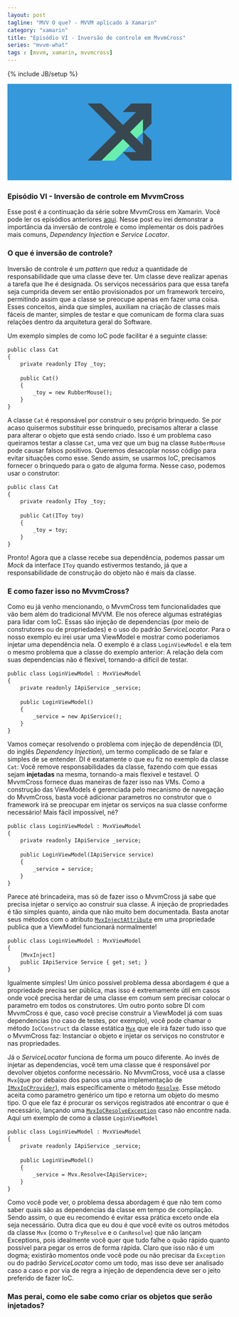 ```yaml
---
layout: post
tagline: "MVV O que? - MVVM aplicado à Xamarin"
category: "xamarin"
title: "Episódio VI - Inversão de controle em MvvmCross"
series: "mvvm-what"	
tags : [mvvm, xamarin, mvvmcross]
---
```

{% include JB/setup %}

![Cover](/assets/covers/mvvmwhat.png)

### Episódio VI - Inversão de controle em MvvmCross

Esse post é a continuação da série sobre MvvmCross em Xamarin. Você pode ler os episódios anteriores [aqui](/xamarin/2016/02/10/index). Nesse post eu irei demonstrar a importância da inversão de controle e como implementar os dois padrões mais comuns, *Dependency Injection* e *Service Locator*.

### O que é inversão de controle?

Inversão de controle é um *pattern* que reduz a quantidade de responsabilidade que uma classe deve ter. Um classe deve realizar apenas a tarefa que lhe é designada. Os serviços necessários para que essa tarefa seja cumprida devem ser então provisionados por um framework terceiro, permitindo assim que a classe se preocupe apenas em fazer uma coisa. Esses conceitos, ainda que simples, auxiliam na criação de classes mais fáceis de manter, simples de testar e que comunicam de forma clara suas relações dentro da arquitetura geral do Software.

Um exemplo simples de como IoC pode facilitar é a seguinte classe:

```
public class Cat
{
    private readonly IToy _toy;

    public Cat()
    {
        _toy = new RubberMouse();
    }
}
```

A classe `Cat` é responsável por construir o seu próprio brinquedo. Se por acaso quisermos substituir esse brinquedo, precisamos alterar a classe para alterar o objeto que está sendo criado. Isso é um problema caso queiramos testar a classe `Cat`, uma vez que um bug na classe `RubberMouse` pode causar falsos positivos. Queremos desacoplar nosso código para evitar situações como esse. Sendo assim, se usarmos IoC, precisamos fornecer o brinquedo para o gato de alguma forma. Nesse caso, podemos usar o construtor:


```
public class Cat
{
    private readonly IToy _toy;

    public Cat(IToy toy)
    {
        _toy = toy;
    }
}
```

Pronto! Agora que a classe recebe sua dependência, podemos passar um *Mock* da interface `IToy` quando estivermos testando, já que a responsabilidade de construção do objeto não é mais da classe.

### E como fazer isso no MvvmCross?

Como eu já venho mencionando, o MvvmCross tem funcionalidades que vão bem além do tradicional MVVM. Ele nos oferece algumas estratégias para lidar com IoC. Essas são injeção de dependencias (por meio de construtores ou de propriedades) e o uso do padrão *ServiceLocator*. Para o nosso exemplo eu irei usar uma ViewModel e mostrar como poderiamos injetar uma dependência nela. O exemplo é a class `LoginViewModel` e ela tem o mesmo problema que a classe do exemplo anterior: A relação dela com suas dependencias não é flexivel, tornando-a difícil de testar.

```
public class LoginViewModel : MvxViewModel
{
    private readonly IApiService _service;

    public LoginViewModel()
    {
        _service = new ApiService();
    }
} 
```

Vamos começar resolvendo o problema com injeção de dependência (DI, do inglês *Dependency Injection*), um termo complicado de se falar e simples de se entender. DI é exatamente o que eu fiz no exemplo da classe `Cat`: Você remove responsabilidades da classe, fazendo com que essas sejam **injetadas** na mesma, tornando-a mais flexivel e testavel. O MvvmCross fornece duas maneiras de fazer isso nas VMs. Como a construção das ViewModels é gerenciada pelo mecanismo de navegação do MvvmCross, basta você adicionar parametros no construtor que o framework irá se preocupar em injetar os serviços na sua classe conforme necessário! Mais fácil impossível, né?

```
public class LoginViewModel : MvxViewModel
{
    private readonly IApiService _service;

    public LoginViewModel(IApiService service)
    {
        _service = service;
    }
} 
```

Parece até brincadeira, mas só de fazer isso o MvvmCross já sabe que precisa injetar o serviço ao construir sua classe. A injeção de propriedades é tão simples quanto, ainda que não muito bem documentada. Basta anotar seus métodos com o atributo [`MvxInjectAttribute`](https://github.com/MvvmCross/MvvmCross/blob/8a824c797747f74716fc64c2fd0e8765c29b16ab/MvvmCross/Platform/Platform/IoC/MvxInjectAttribute.cs) em uma propriedade publica que a ViewModel funcionará normalmente!

```
public class LoginViewModel : MvxViewModel
{
    [MvxInject]
    public IApiService Service { get; set; }
} 
```

Igualmente simples! Um único possível problema dessa abordagem é que a propriedade precisa ser pública, mas isso é extremamente útil em casos onde você precisa herdar de uma classe em comum sem precisar colocar o parametro em todos os construtores. Um outro ponto sobre DI com MvvmCross é que, caso você precise construir a ViewModel já com suas dependencias (no caso de testes, por exemplo), você pode chamar o método `IoCConstruct` da classe estática [`Mvx`](https://github.com/MvvmCross/MvvmCross/blob/develop/MvvmCross/Platform/Platform/Mvx.cs) que ele irá fazer tudo isso que o MvvmCross faz: Instanciar o objeto e injetar os serviços no construtor e nas propriedades.

Já o *ServiceLocator* funciona de forma um pouco diferente. Ao invés de injetar as dependencias, você tem uma classe que é responsável por devolver objetos conforme necessário. No MvvmCross, você usa a classe `Mvx`(que por debaixo dos panos usa uma implementação de [`IMvxIoCProvider`](https://github.com/MvvmCross/MvvmCross/blob/develop/MvvmCross/Platform/Platform/IoC/IMvxIoCProvider.cs)), mais específicamente o método [`Resolve`](https://github.com/MvvmCross/MvvmCross/blob/develop/MvvmCross/Platform/Platform/Mvx.cs#L31-L35). Esse método aceita como parametro genérico um tipo e retorna um objeto do mesmo tipo. O que ele faz é procurar os serviços registrados até encontrar o que é necessário, lançando uma [`MvxIoCResolveException`](https://github.com/MvvmCross/MvvmCross/blob/develop/MvvmCross/Platform/Platform/Exceptions/MvxIoCResolveException.cs) caso não encontre nada. Aqui um exemplo de como a classe `LoginViewModel`

```
public class LoginViewModel : MvxViewModel
{
    private readonly IApiService _service;

    public LoginViewModel()
    {
        _service = Mvx.Resolve<IApiService>;
    }
} 
```

Como você pode ver, o problema dessa abordagem é que não tem como saber quais são as dependencias da classe em tempo de compilação. Sendo assim, o que eu recomendo é evitar essa prática exceto onde ela seja necessário. Outra dica que eu dou é que você evite os outros métodos da classe `Mvx` (como o `TryResolve` e o `CanResolve`) que não lançam Exceptions, pois idealmente você quer que tudo falhe o quão rápido quanto possível para pegar os erros de forma rápida. Claro que isso não é um dogma; existirão momentos onde você pode ou não precisar da `Exception` ou do padrão *ServiceLocator* como um todo, mas isso deve ser analisado caso a caso e por via de regra a injeção de dependencia deve ser o jeito preferido de fazer IoC.

### Mas perai, como ele sabe como criar os objetos que serão injetados?


